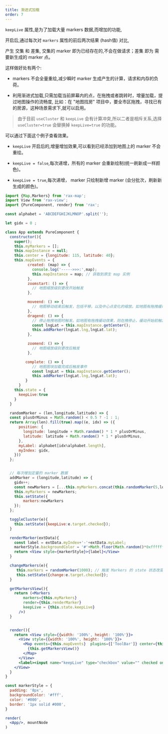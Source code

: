 ```yaml
---
title: 渐进式加载
order: 7
---
```


`keepLive` 属性,是为了加载大量 markers 数据,而增加的功能,

开启后,通过每次对 `markers` 属性的前后两次结果 (hash值) 对比,

产生 交集 和 差集, 交集的 marker 即为已经存在的,不会在做请求；差集 即为 需要新生成的 marker 点。

这样做好处有两个:

- markers 不会全量重绘,减少瞬时 marker 生成产生的计算，请求和内存的负荷。

- 利用渐进式加载,只需加载当前屏幕内的点，在拖拽或者跳转时，增量加载，提过地图操作的流畅度, 比如：在 "地图找房" 项目中，要全市区拖拽，寻找已有的房源，这种场景需求下,就可以启用。

> 由于目前 `useCluster` 和 `keepLive` 会有计算冲突,所以二者是相斥关系,选择 `useCluster=true` 会替换掉 `keepLive=true` 的功能。


可以通过下面这个例子查看效果。

+ `keepLive` 开启后的,增量增加效果,可以看到已经添加到地图上的 marker 不会重绘。

+ `keepLive = false`,每次递增，所有的 marker 会重新绘制(统一刷新成一样颜色)。

+ `keepLive = true`,每次递增， marker 只绘制新增 marker (会分批次，刷新新生成的颜色)。



```jsx
import {Map,Markers} from 'rax-map';
import View from 'rax-view';
import {PureComponent, render} from 'rax';

const alphabet = 'ABCDEFGHIJKLMNOP'.split('');

let gidx = 0 ;

class App extends PureComponent {
  constructor(){
    super();
    this.myMarkers = [];
    this.mapInstance = null;
    this.center = {longitude: 115, latitude: 40};
    this.mapEvents = {
          created: (map) => {
            console.log('----->>>:',map);
            this.mapInstance = map; // 获取到原生 map 实例
          },
          zoomstart: () => {
            // 地图缩放级别更改开始触发
          },

          moveend: () => {
            // 地图移动结束后触发，包括平移，以及中心点变化的缩放。如地图有拖拽缓动效果，则在缓动结束后触发
          },
          dragend: () => {
            // 停止拖拽地图时触发。如地图有拖拽缓动效果，则在拽停止，缓动开始前触发
            const lngLat = this.mapInstance.getCenter();
            this.addMarker(lngLat.lng,lngLat.lat);
          },

          zoomend: () => {
            // 地图缩放级别更改后触发
          },

         complete: () => {
            // 地图图块加载完成后触发事件
            const lngLat = this.mapInstance.getCenter();
            this.addMarker(lngLat.lng,lngLat.lat);
         }
      }
    this.state = {
      keepLive:true
    }
  }

  randomMarker = (len,longitude,latitude) => {
  const plusOrMinus = Math.random() < 0.5 ? -1 : 1;
  return Array(len).fill(true).map((e, idx) => ({
      position: {
        longitude: longitude + Math.random() * 1 * plusOrMinus,
        latitude: latitude + Math.random() * 1 * plusOrMinus,
      },
      myLabel: alphabet[idx%alphabet.length],
      myIndex: gidx,
    }))
  };


  // 每次增加定量的 marker 数据
  addMarker = (longitude,latitude) => {
    gidx++;
    const newMarkers = [...this.myMarkers.concat(this.randomMarker(5,longitude,latitude))];
    this.myMarkers = newMarkers;
    this.setState({
        markers:newMarkers
    });
  };

  toggleCluster(e){
    this.setState({keepLive:e.target.checked});
  }

  renderMarker(extData){
    const label = extData.myIndex+'-'+extData.myLabel;
    markerStyle.backgroundColor = '#'+Math.floor(Math.random()*0xffffff).toString(16);
    return <View style={markerStyle}>{label}</View>
  }

  changeMarkers(e){
     this.markers = randomMarker(1000); // 触发 Markers 的 state 状态改变
     this.setState({change:e.target.checked});
  }

  getMarkersView(){
    return (<Markers
        markers={this.myMarkers}
        render={this.renderMarker}
        keepLive = {this.state.keepLive}
      />)
  }


  render(){
    return <View style={{width: '100%', height: '100%'}}>
      <View style={{width: '100%', height: '100%'}}>
        <Map events={this.mapEvents}  plugins={['ToolBar']} center={this.center} zoom={8}>
          {this.getMarkersView()}
        </Map>
      </View>
      <label><input name="keepLive" type="checkbox" value="" checked onClick={ (e) => { this.toggleCluster(e) } }/> keepLive : {String(this.state.keepLive)} </label>
    </View>
  }
}

const markerStyle = {
  padding: '8px',
  backgroundColor: '#fff',
  color: '#000',
  border: '1px solid #000',
}

render(
  <App/>, mountNode
)
```

